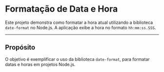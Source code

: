 # Formatação de Data e Hora

Este projeto demonstra como formatar a hora atual utilizando a biblioteca `date-format` no Node.js. A aplicação exibe a hora no formato `hh:mm:ss.SSS`.

---

## Propósito

O objetivo é exemplificar o uso da biblioteca `date-format`, para formatar datas e horas em projetos Node.js.
